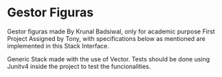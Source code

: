 # Gestor Figuras
Gestor figuras made By Krunal Badsiwal, only for academic purpose First Project Assigned by Tony, with specifications below as mentioned are implemented in this Stack Interface.

Generic Stack made with the use of Vector. Tests should be done using Junitv4 inside the project to test the funcionalities.
